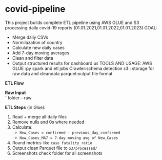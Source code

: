 # covid-pipeline
This project builds complete  ETL pipeline using  AWS GLUE and S3 processing daily covid-19 reports (01.01.2021,01.01.2022,01.01.2023)
GOAL:
  
-  Merge daily CSVs
-  Normilazation of country
-  Calculate new daily cases
-  Add 7-day moving averages
-  Clean and filter data
-  Output structured results for dashboard us
TOOLS AND USAGE:
  AWS GLUE :py spark and etl jobs
  Crawler:schema detection 
  s3 : storage for raw data and cleandata
  parquet:output file format

**ETL Flow**

**Raw Input**  
` folder – raw 

**ETL Steps** (in Glue):
1. Read + merge all daily files
2. Remove nulls and 0s where needed
3. Calculate:
   - `New_Cases = confirmed - previous_day_confirmed`
   - `New_Cases_MA7 = 7-day moving avg of New_Cases`
4. Round metrics like `case_fatality_ratio`
5. Output clean Parquet file to `S3/processed/`
6. Screenshots check folder for all screenshots


